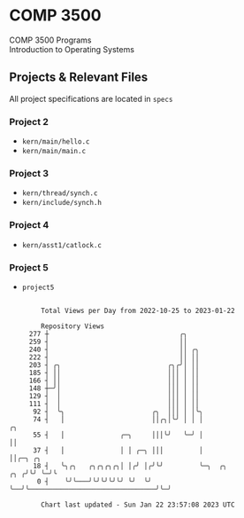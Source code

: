 # COMP 3500
COMP 3500 Programs  
Introduction to Operating Systems  
## Projects & Relevant Files
All project specifications are located in `specs`
### Project 2
- `kern/main/hello.c`
- `kern/main/main.c`
### Project 3
- `kern/thread/synch.c`
- `kern/include/synch.h`
### Project 4
- `kern/asst1/catlock.c`
### Project 5
- `project5`

```

        Total Views per Day from 2022-10-25 to 2023-01-22

        Repository Views
     277 ┼                                 ╭╮
     259 ┤                                 ││
     240 ┤                                 ││ ╭╮
     222 ┤                                 ││ ││
     203 ┤ ╭╮                           ╭╮╭╯│ ││
     185 ┤ ││                           │││ │ ││
     166 ┤ ││                           │││ │ ││
     148 ┼─╯│                           │││ │ ││
     129 ┤  │                           │││ │ ││
     111 ┤  │                           │││ │ ││
      92 ┤  ╰╮                      ╭╮  │││ │ │╰╮
      74 ┤   │                      ││╭╮│╰╯ │ │ │                                          ╭╮
      55 ┤   │              ╭─╮     │││╰╯   ╰─╯ │                                          ││
      37 ┤   │              │ │ ╭─╮ │││         │                                          ││╭─╮ ╭╮
      18 ┤   ╰╮╭╮   ╭╮╭╮╭╮╭╮│ │╭╯ │╭╯╰╯         ╰─╮  ╭╮                                ╭╮ ╭╯╰╯ ╰─╯╰
       0 ┤    ╰╯╰───╯╰╯╰╯╰╯╰╯ ╰╯  ╰╯              ╰──╯╰────────────────────────────────╯╰─╯

        Chart last updated - Sun Jan 22 23:57:08 2023 UTC
        
```
